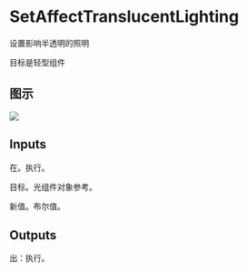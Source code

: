 # SetAffectTranslucentLighting

设置影响半透明的照明

目标是轻型组件

## 图示

![]($-20221218-20340941.png)

## Inputs

在。执行。

目标。光组件对象参考。

新值。布尔值。  

## Outputs

出：执行。
